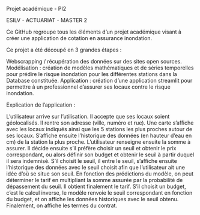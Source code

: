 Projet académique - PI2

ESILV - ACTUARIAT - MASTER 2


Ce GitHub regroupe tous les éléments d’un projet académique visant à créer une application de cotation en assurance inondation. 

Ce projet a été découpé en 3 grandes étapes :

Webscrapping / récupération des données sur des sites open sources.
Modélisation : création de modèles mathématiques et de séries temporelles pour prédire le risque inondation pour les différentes stations dans la Database constituée.
Application : création d’une application streamlit pour permettre à un professionnel d’assurer ses locaux contre le risque inondation.

Explication de l’application : 

L’utilisateur arrive sur l’utilisation.
Il accepte que ses locaux soient géolocalisés.
Il rentre son adresse (ville, numéro et rue).
Une carte s’affiche avec les locaux indiqués ainsi que les 5 stations les plus proches autour de ses locaux.
S’affiche ensuite l’historique des données (en hauteur d’eau en cm) de la station la plus proche.
L’utilisateur renseigne ensuite la somme à assurer.
Il décide ensuite s’il préfère choisir un seuil et obtenir le prix correspondant, ou alors définir son budget et obtenir le seuil à partir duquel il sera indemnisé.
S’il choisit le seuil, il entre le seuil, s’affiche ensuite l’historique des données avec le seuil choisit afin que l’utilisateur ait une idée d’où se situe son seuil. En fonction des prédictions du modèle, on peut déterminer le tarif en multipliant la somme assurée par la probabilité de dépassement du seuil. Il obtient finalement le tarif.
S’il choisit un budget, c’est le calcul inverse, le modèle renvoie le seuil correspondant en fonction du budget, et on affiche les données historiques avec le seuil obtenu.
Finalement, on affiche les termes du contrat.
